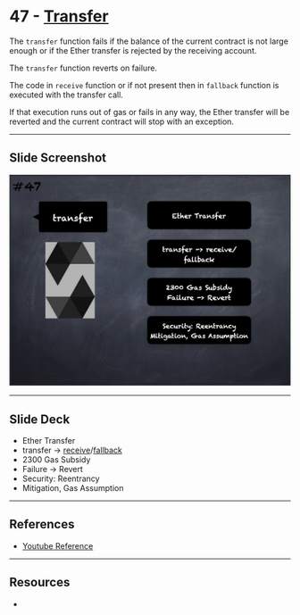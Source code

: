 # 47 - [Transfer](Transfer.md)
The `transfer` function fails if the balance of the current contract is not large enough or if the Ether transfer is rejected by the receiving account.

The `transfer` function reverts on failure. 

The code in `receive` function or if not present then in `fallback` function is executed with the transfer call. 

If that execution runs out of gas or fails in any way, the Ether transfer will be reverted and the current contract will stop with an exception.

___
## Slide Screenshot
![047.png](../images/solidity101/047.png)
___
## Slide Deck
- Ether Transfer
- transfer -> [receive](Receive%20Function.md)/[fallback](Fallback%20Function.md)
- 2300 Gas Subsidy
- Failure -> Revert
- Security: Reentrancy
- Mitigation, Gas Assumption
___
## References
- [Youtube Reference](https://youtu.be/6VIJpze1jbU?t=959)

___
## Resources
- 
